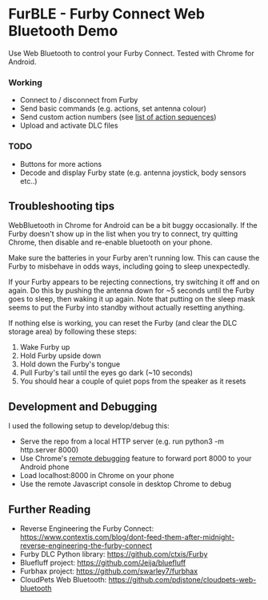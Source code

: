 # FurBLE - Furby Connect Web Bluetooth Demo
Use Web Bluetooth to control your Furby Connect. Tested with Chrome for Android.

### Working
- Connect to / disconnect from Furby
- Send basic commands (e.g. actions, set antenna colour)
- Send custom action numbers (see [list of action sequences](https://github.com/Jeija/bluefluff/blob/master/doc/actions.md))
- Upload and activate DLC files

### TODO
- Buttons for more actions
- Decode and display Furby state (e.g. antenna joystick, body sensors etc..)

## Troubleshooting tips
WebBluetooth in Chrome for Android can be a bit buggy occasionally. If the Furby doesn't show up in the list when you try to connect, try quitting Chrome, then disable and re-enable bluetooth on your phone.

Make sure the batteries in your Furby aren't running low. This can cause the Furby to misbehave in odds ways, including going to sleep unexpectedly.

If your Furby appears to be rejecting connections, try switching it off and on again. Do this by pushing the antenna down for ~5 seconds until the Furby goes to sleep, then waking it up again. Note that putting on the sleep mask seems to put the Furby into standby without actually resetting anything.

If nothing else is working, you can reset the Furby (and clear the DLC storage area) by following these steps:
1. Wake Furby up
2. Hold Furby upside down
3. Hold down the Furby's tongue
4. Pull Furby's tail until the eyes go dark (~10 seconds)
5. You should hear a couple of quiet pops from the speaker as it resets

## Development and Debugging

I used the following setup to develop/debug this:
- Serve the repo from a local HTTP server (e.g. run python3 -m http.server 8000)
- Use Chrome's [remote debugging](https://developers.google.com/web/tools/chrome-devtools/remote-debugging/) feature to forward port 8000 to your Android phone
- Load localhost:8000 in Chrome on your phone
- Use the remote Javascript console in desktop Chrome to debug

## Further Reading
- Reverse Engineering the Furby Connect: https://www.contextis.com/blog/dont-feed-them-after-midnight-reverse-engineering-the-furby-connect
- Furby DLC Python library: https://github.com/ctxis/Furby
- Bluefluff project: https://github.com/Jeija/bluefluff
- Furbhax project: https://github.com/swarley7/furbhax
- CloudPets Web Bluetooth: https://github.com/pdjstone/cloudpets-web-bluetooth
